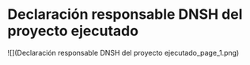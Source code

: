 # Declaración responsable DNSH del proyecto ejecutado
![](Declaración responsable DNSH del proyecto ejecutado_page_1.png)

